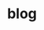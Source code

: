 ---
layout: index
title: blog
color: "#222222"
description: "updated infrequently, but hopefully useful and/or interesting."
eleventyExcludeFromCollections: true
featured: []
permalink: "blog/{% if pagination.pageNumber > 0 %}{{ pagination.pageNumber }}/{% endif %}index.html"
pagination:
  data: collections.blogs
  size: 10
  reverse: true
  alias: posts
---